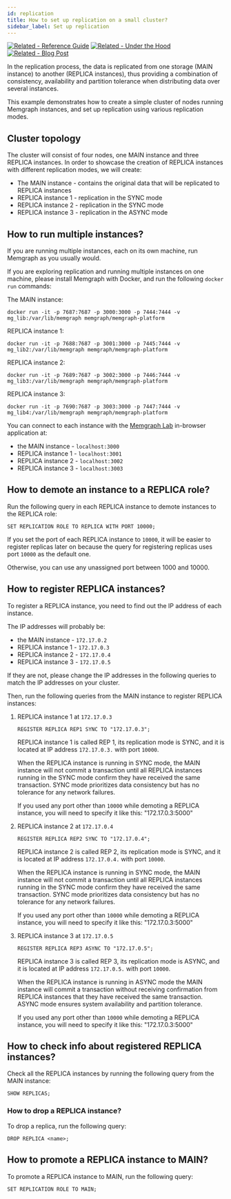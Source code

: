```yaml
---
id: replication
title: How to set up replication on a small cluster?
sidebar_label: Set up replication
---
```


[![Related - Reference
Guide](https://img.shields.io/static/v1?label=Related&message=Reference%20Guide&color=yellow&style=for-the-badge)](/reference-guide/replication.md)
[![Related - Under the
Hood](https://img.shields.io/static/v1?label=Related&message=Under%20the%20hood&color=orange&style=for-the-badge)](/under-the-hood/replication.md)
[![Related - Blog
Post](https://img.shields.io/static/v1?label=Related&message=Blog%20post&color=9C59DB&style=for-the-badge)](https://memgraph.com/blog/implementing-data-replication)

In the replication process, the data is replicated from one storage (MAIN
instance) to another (REPLICA instances), thus providing a combination of
consistency, availability and partition tolerance when distributing data over
several instances.

This example demonstrates how to create a simple cluster of nodes running
Memgraph instances, and set up replication using various replication modes.

## Cluster topology

The cluster will consist of four nodes, one MAIN instance and three REPLICA
instances. In order to showcase the creation of REPLICA instances with different
replication modes, we will create:

- The MAIN instance - contains the original data that will be replicated to
  REPLICA instances
- REPLICA instance 1 - replication in the SYNC mode
- REPLICA instance 2 - replication in the SYNC mode
- REPLICA instance 3 - replication in the ASYNC mode

## How to run multiple instances?

If you are running multiple instances, each on its own machine, run Memgraph as
you usually would.

If you are exploring replication and running multiple instances on one machine,
please install Memgraph with Docker, and run the following `docker run`
commands:

The MAIN instance:

```
docker run -it -p 7687:7687 -p 3000:3000 -p 7444:7444 -v mg_lib:/var/lib/memgraph memgraph/memgraph-platform
```

REPLICA instance 1:

```
docker run -it -p 7688:7687 -p 3001:3000 -p 7445:7444 -v mg_lib2:/var/lib/memgraph memgraph/memgraph-platform
```

REPLICA instance 2:

```
docker run -it -p 7689:7687 -p 3002:3000 -p 7446:7444 -v mg_lib3:/var/lib/memgraph memgraph/memgraph-platform
```

REPLICA instance 3:

```
docker run -it -p 7690:7687 -p 3003:3000 -p 7447:7444 -v mg_lib4:/var/lib/memgraph memgraph/memgraph-platform
```

You can connect to each instance with the [Memgraph Lab](/memgraph-lab)
in-browser application at:

- the MAIN instance - `localhost:3000`
- REPLICA instance 1 - `localhost:3001`
- REPLICA instance 2 - `localhost:3002`
- REPLICA instance 3 - `localhost:3003`

## How to demote an instance to a REPLICA role?

Run the following query in each REPLICA instance to demote instances to the
REPLICA role:

```
SET REPLICATION ROLE TO REPLICA WITH PORT 10000;
```

If you set the port of each REPLICA instance to `10000`, it will be easier to
register replicas later on because the query for registering replicas uses port
`10000` as the default one.

Otherwise, you can use any unassigned port between 1000 and 10000.

## How to register REPLICA instances?

To register a REPLICA instance, you need to find out the IP address of each
instance.

The IP addresses will probably be:

- the MAIN instance - `172.17.0.2`
- REPLICA instance 1 - `172.17.0.3`
- REPLICA instance 2 - `172.17.0.4`
- REPLICA instance 3 - `172.17.0.5`

If they are not, please change the IP addresses in the following queries to
match the IP addresses on your cluster.

Then, run the following queries from the MAIN instance to register REPLICA
instances:

1. REPLICA instance 1 at `172.17.0.3`

   ```
   REGISTER REPLICA REP1 SYNC TO "172.17.0.3";
   ```

   REPLICA instance 1 is called REP 1, its replication mode is SYNC, and it is
   located at IP address `172.17.0.3.` with port `10000`.

   When the REPLICA instance is running in SYNC mode, the MAIN instance will not
   commit a transaction until all REPLICA instances running in the SYNC mode
   confirm they have received the same transaction. SYNC mode prioritizes data
   consistency but has no tolerance for any network failures.

   If you used any port other than `10000` while demoting a REPLICA instance,
   you will need to specify it like this: "172.17.0.3:5000"

2. REPLICA instance 2 at `172.17.0.4`

   ```
   REGISTER REPLICA REP2 SYNC TO "172.17.0.4";
   ```

   REPLICA instance 2 is called REP 2, its replication mode is SYNC, and it is located at IP address `172.17.0.4.` with port `10000`.

   When the REPLICA instance is running in SYNC mode, the MAIN instance will not
   commit a transaction until all REPLICA instances running in the SYNC mode
   confirm they have received the same transaction. SYNC mode prioritizes data
   consistency but has no tolerance for any network failures.

   If you used any port other than `10000` while demoting a REPLICA instance,
   you will need to specify it like this: "172.17.0.3:5000"

3. REPLICA instance 3 at `172.17.0.5`

   ```
   REGISTER REPLICA REP3 ASYNC TO "172.17.0.5";
   ```

   REPLICA instance 3 is called REP 3, its replication mode is ASYNC, and it is
   located at IP address `172.17.0.5.` with port `10000`.

   When the REPLICA instance is running in ASYNC mode the MAIN instance will
   commit a transaction without receiving confirmation from REPLICA instances
   that they have received the same transaction. ASYNC mode ensures system
   availability and partition tolerance.

   If you used any port other than `10000` while demoting a REPLICA instance,
   you will need to specify it like this: "172.17.0.3:5000"

## How to check info about registered REPLICA instances?

Check all the REPLICA instances by running the following query from the MAIN
instance:

```
SHOW REPLICAS;
```

### How to drop a REPLICA instance?

To drop a replica, run the following query:

```plaintext
DROP REPLICA <name>;
```

## How to promote a REPLICA instance to MAIN?

To promote a REPLICA instance to MAIN, run the following query:

```plaintext
SET REPLICATION ROLE TO MAIN;
```
